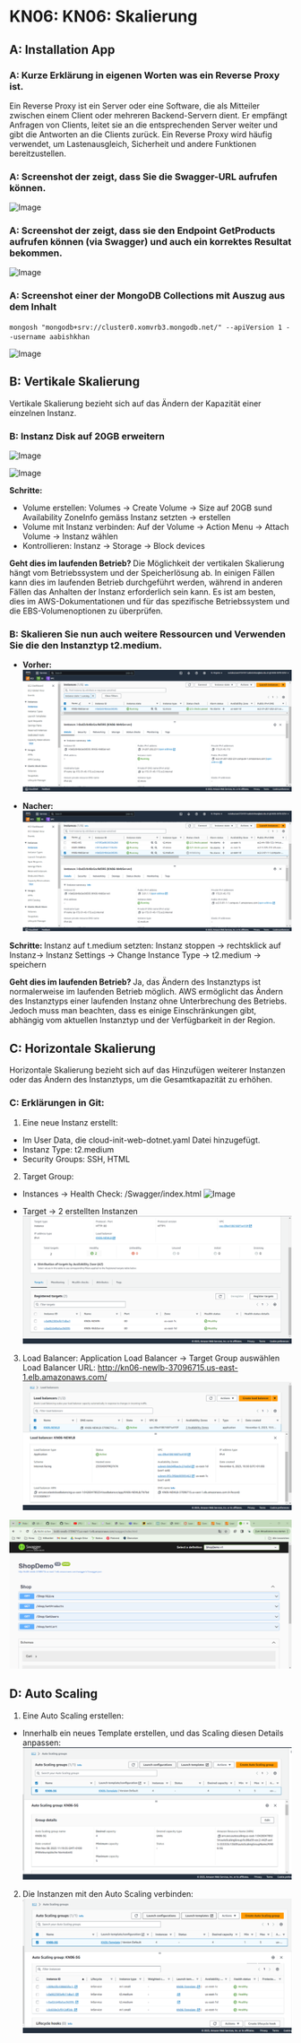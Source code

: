 # KN06: KN06: Skalierung

## A: Installation App

### A: Kurze Erklärung in eigenen Worten was ein Reverse Proxy ist.

Ein Reverse Proxy ist ein Server oder eine Software, die als Mitteiler zwischen einem Client oder mehreren Backend-Servern dient. Er empfängt Anfragen von Clients, leitet sie an die entsprechenden Server weiter und gibt die Antworten an die Clients zurück.
Ein Reverse Proxy wird häufig verwendet, um Lastenausgleich, Sicherheit und andere Funktionen bereitzustellen.

### A: Screenshot der zeigt, dass Sie die Swagger-URL aufrufen können.

![Image](https://github.com/aabishtkhh/m346-aabish/blob/main/KN06/Image/SwaggerURL.png)

### A: Screenshot der zeigt, dass sie den Endpoint GetProducts aufrufen können (via Swagger) und auch ein korrektes Resultat bekommen.

![Image](https://github.com/aabishtkhh/m346-aabish/blob/main/KN06/Image/SwaggerGetProducts.png)

### A: Screenshot einer der MongoDB Collections mit Auszug aus dem Inhalt

`mongosh "mongodb+srv://cluster0.xomvrb3.mongodb.net/" --apiVersion 1 --username aabishkhan`

![Image](https://github.com/aabishtkhh/m346-aabish/blob/main/KN06/Image/Mongo.png)

## B: Vertikale Skalierung

Vertikale Skalierung bezieht sich auf das Ändern der Kapazität einer einzelnen Instanz.

### B: Instanz Disk auf 20GB erweitern

![Image](https://github.com/aabishtkhh/m346-aabish/blob/main/KN06/Image/Before-Storge.png)

![Image](https://github.com/aabishtkhh/m346-aabish/blob/main/KN06/Image/Storge.png)

<b>Schritte: </b>

- Volume erstellen: Volumes -> Create Volume -> Size auf 20GB sund Availability ZoneInfo gemäss Instanz setzten -> erstellen
- Volume mit Instanz verbinden: Auf der Volume -> Action Menu -> Attach Volume -> Instanz wählen
- Kontrollieren: Instanz -> Storage -> Block devices

<b> Geht dies im laufenden Betrieb? </b>
Die Möglichkeit der vertikalen Skalierung hängt vom Betriebssystem und der Speicherlösung ab. In einigen Fällen kann dies im laufenden Betrieb durchgeführt werden, während in anderen Fällen das Anhalten der Instanz erforderlich sein kann.
Es ist am besten, dies im AWS-Dokumentationen und für das spezifische Betriebssystem und die EBS-Volumenoptionen zu überprüfen.

### B: Skalieren Sie nun auch weitere Ressourcen und Verwenden Sie die den Instanztyp t2.medium.

- <b>Vorher:</b>
  ![Image](https://github.com/aabishtkhh/m346-aabish/blob/main/KN06/Image/KN06-Before-InstanceRessource.png)

- <b>Nacher:</b>
  ![Image](https://github.com/aabishtkhh/m346-aabish/blob/main/KN06/Image/KN06-After-InstanceRessource.png)

<b>Schritte: </b>
Instanz auf t.medium setzten: Instanz stoppen -> rechtsklick auf Instanz-> Instanz Settings -> Change Instance Type -> t2.medium -> speichern

<b> Geht dies im laufenden Betrieb? </b>
Ja, das Ändern des Instanztyps ist normalerweise im laufenden Betrieb möglich. AWS ermöglicht das Ändern des Instanztyps einer laufenden Instanz ohne Unterbrechung des Betriebs. Jedoch muss man beachten, dass es einige Einschränkungen gibt, abhängig vom aktuellen Instanztyp und der Verfügbarkeit in der Region.

## C: Horizontale Skalierung

Horizontale Skalierung bezieht sich auf das Hinzufügen weiterer Instanzen oder das Ändern des Instanztyps, um die Gesamtkapazität zu erhöhen.

### C: Erklärungen in Git:

1. Eine neue Instanz erstellt:

- Im User Data, die cloud-init-web-dotnet.yaml Datei hinzugefügt.
- Instanz Type: t2.medium
- Security Groups: SSH, HTML

2. Target Group:

- Instances -> Health Check: /Swagger/index.html
  ![Image](https://github.com/aabishtkhh/m346-aabish/blob/main/KN06/Image/KN06-HealthCheckse.png)

- Target -> 2 erstellten Instanzen
  ![Image](https://github.com/aabishtkhh/m346-aabish/blob/main/KN06/Image/KN06-TargetGroups.png)

3. Load Balancer: Application Load Balancer -> Target Group auswählen
   Load Balancer URL: http://kn06-newlb-37096715.us-east-1.elb.amazonaws.com/
   ![Image](https://github.com/aabishtkhh/m346-aabish/blob/main/KN06/Image/KN06-LoadGroups.png)

![Image](https://github.com/aabishtkhh/m346-aabish/blob/main/KN06/Image/KN06-LoadBaler-URL.png)

## D: Auto Scaling

1. Eine Auto Scaling erstellen:

- Innerhalb ein neues Template erstellen, und das Scaling diesen Details anpassen:
  ![Image](https://github.com/aabishtkhh/m346-aabish/blob/main/KN06/Image/Kn06-AutoScalingDetails.png)

2. Die Instanzen mit den Auto Scaling verbinden:
   ![Image](https://github.com/aabishtkhh/m346-aabish/blob/main/KN06/Image/KN06-AutoScaling.png)
